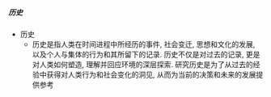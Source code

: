 ##### 历史
- 历史
	- 历史是指人类在时间进程中所经历的事件, 社会变迁, 思想和文化的发展, 以及个人与集体的行为和其所留下的记录. 历史不仅是对过去的记录, 更是对人类如何塑造, 理解并回应环境的深层探索. 研究历史是为了从过去的经验中获得对人类行为和社会变化的洞见, 从而为当前的决策和未来的发展提供参考

